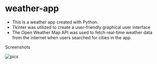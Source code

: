 # weather-app

* This is a weather app created with Python. 
* Tkinter was utilized to create a user-friendly graphical user interface
* The Open Weather Map API was used to fetch real-time weather data from the internet when users searched for cities in the app.



Screenshots

![pics](https://user-images.githubusercontent.com/114207468/229973948-be9e7c7a-e0c9-4881-be5a-c0dc5bcf5028.png)
